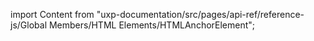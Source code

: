 
import Content from "uxp-documentation/src/pages/api-ref/reference-js/Global Members/HTML Elements/HTMLAnchorElement";

<Content query="product=xd"/>
